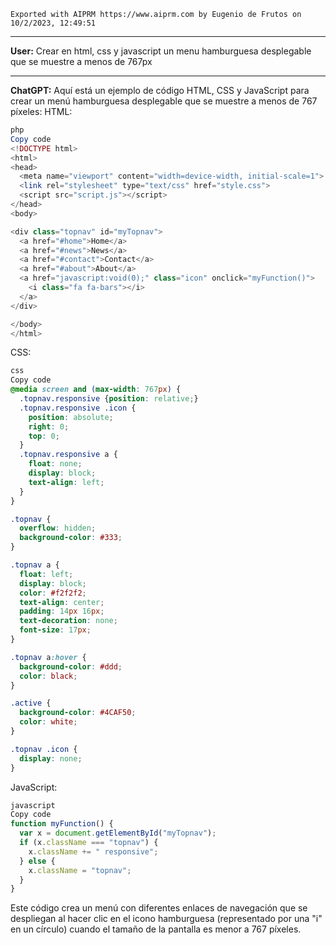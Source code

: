 
```
Exported with AIPRM https://www.aiprm.com by Eugenio de Frutos on 10/2/2023, 12:49:51
```

---


**User:**
Crear en html, css y javascript un menu hamburguesa desplegable que se muestre a menos de 767px

---

**ChatGPT:**
Aquí está un ejemplo de código HTML, CSS y JavaScript para crear un menú hamburguesa desplegable que se muestre a menos de 767 píxeles:
HTML:
```php
php
Copy code
<!DOCTYPE html>
<html>
<head>
  <meta name="viewport" content="width=device-width, initial-scale=1">
  <link rel="stylesheet" type="text/css" href="style.css">
  <script src="script.js"></script>
</head>
<body>

<div class="topnav" id="myTopnav">
  <a href="#home">Home</a>
  <a href="#news">News</a>
  <a href="#contact">Contact</a>
  <a href="#about">About</a>
  <a href="javascript:void(0);" class="icon" onclick="myFunction()">
    <i class="fa fa-bars"></i>
  </a>
</div>

</body>
</html>
```
CSS:
```css
css
Copy code
@media screen and (max-width: 767px) {
  .topnav.responsive {position: relative;}
  .topnav.responsive .icon {
    position: absolute;
    right: 0;
    top: 0;
  }
  .topnav.responsive a {
    float: none;
    display: block;
    text-align: left;
  }
}

.topnav {
  overflow: hidden;
  background-color: #333;
}

.topnav a {
  float: left;
  display: block;
  color: #f2f2f2;
  text-align: center;
  padding: 14px 16px;
  text-decoration: none;
  font-size: 17px;
}

.topnav a:hover {
  background-color: #ddd;
  color: black;
}

.active {
  background-color: #4CAF50;
  color: white;
}

.topnav .icon {
  display: none;
}
```
JavaScript:
```javascript
javascript
Copy code
function myFunction() {
  var x = document.getElementById("myTopnav");
  if (x.className === "topnav") {
    x.className += " responsive";
  } else {
    x.className = "topnav";
  }
}
```
Este código crea un menú con diferentes enlaces de navegación que se despliegan al hacer clic en el icono hamburguesa (representado por una "i" en un círculo) cuando el tamaño de la pantalla es menor a 767 píxeles.